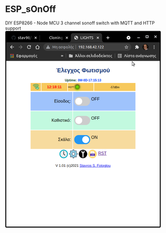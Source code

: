 # ESP_sOnOff
DIY ESP8266 - Node MCU 3 channel sonoff switch with MQTT and HTTP support
![alt text](https://github.com/stav98/ESP_sOnOff/blob/main/images/screenshot1.png)
